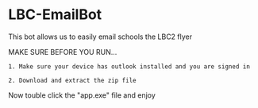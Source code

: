 # LBC-EmailBot
This bot allows us to easily email schools the LBC2 flyer

MAKE SURE BEFORE YOU RUN...

    1. Make sure your device has outlook installed and you are signed in

    2. Download and extract the zip file 

Now touble click the "app.exe" file and enjoy 